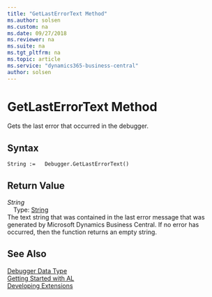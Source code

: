 ```yaml
---
title: "GetLastErrorText Method"
ms.author: solsen
ms.custom: na
ms.date: 09/27/2018
ms.reviewer: na
ms.suite: na
ms.tgt_pltfrm: na
ms.topic: article
ms.service: "dynamics365-business-central"
author: solsen
---
```

[//]: # (START>DO_NOT_EDIT)
[//]: # (IMPORTANT:Do not edit any of the content between here and the END>DO_NOT_EDIT.)
[//]: # (Any modifications should be made in the .resx files in the ModernDev repo.)
# GetLastErrorText Method
Gets the last error that occurred in the debugger.

## Syntax
```
String :=   Debugger.GetLastErrorText()
```


## Return Value
*String*  
&emsp;Type: [String](string-data-type.md)  
The text string that was contained in the last error message that was generated by Microsoft Dynamics Business Central. If no error has occurred, then the function returns an empty string.
        


[//]: # (IMPORTANT: END>DO_NOT_EDIT)


## See Also
[Debugger Data Type](debugger-data-type.md)  
[Getting Started with AL](../devenv-get-started.md)  
[Developing Extensions](../devenv-dev-overview.md)